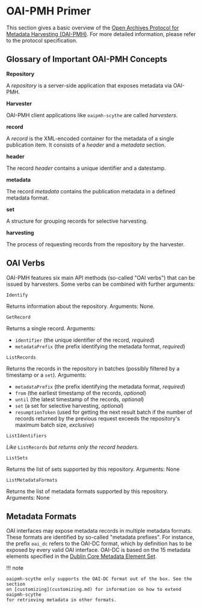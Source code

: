 # OAI-PMH Primer

This section gives a basic overview of the [Open Archives Protocol for
Metadata Harvesting (OAI-PMH)](https://openarchives.org/OAI/openarchivesprotocol.html). For more
detailed information, please refer to the protocol specification.

## Glossary of Important OAI-PMH Concepts

**Repository**

A *repository* is a server-side application that exposes metadata
    via OAI-PMH.

**Harvester**

OAI-PMH client applications like `oaipmh-scythe` are called *harvesters*.

**record**

A *record* is the XML-encoded container for the metadata of a single
    publication item. It consists of a *header* and a *metadata*
    section.

**header**

The record *header* contains a unique identifier and a datestamp.

**metadata**

The record *metadata* contains the publication metadata in a defined
    metadata format.

**set**

A structure for grouping records for selective harvesting.

**harvesting**

The process of requesting records from the repository by the
    harvester.

## OAI Verbs

OAI-PMH features six main API methods (so-called "OAI verbs") that can
be issued by harvesters. Some verbs can be combined with further arguments:

`Identify`

Returns information about the repository. Arguments: None.

`GetRecord`

Returns a single record. Arguments:

- `identifier` (the unique identifier of the record, *required*)
- `metadataPrefix` (the prefix identifying the metadata format, *required*)

`ListRecords`

Returns the records in the repository in batches (possibly filtered
    by a timestamp or a `set`). Arguments:

- `metadataPrefix` (the prefix identifying the metadata format, *required*)
- `from` (the earliest timestamp of the records, *optional*)
- `until` (the latest timestamp of the records, *optional*)
- `set` (a set for selective harvesting, *optional*)
- `resumptionToken` (used for getting the next result batch if the
    number of records returned by the previous request exceeds the
    repository's maximum batch size, *exclusive*)

`ListIdentifiers`

*Like* `ListRecords` *but returns only the record headers.*

`ListSets`

Returns the list of sets supported by this repository. Arguments:
    None

`ListMetadataFormats`

Returns the list of metadata formats supported by this repository.
    Arguments: None

## Metadata Formats

OAI interfaces may expose metadata records in multiple metadata formats.
These formats are identified by so-called "metadata prefixes". For
instance, the prefix `oai_dc` refers to the OAI-DC format, which by
definition has to be exposed by every valid OAI interface. OAI-DC is
based on the 15 metadata elements specified in the [Dublin Core Metadata
Element Set](http://dublincore.org/documents/dces/).


!!! note

    oaipmh-scythe only supports the OAI-DC format out of the box. See the section
    on [customizing](customizing.md) for information on how to extend oaipmh-scythe
    for retrieving metadata in other formats.
